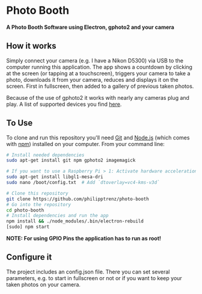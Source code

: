 # Photo Booth

**A Photo Booth Software using Electron, gphoto2 and your camera**

## How it works

Simply connect your camera (e.g. I have a Nikon D5300) via USB to the computer running this application. The app shows a countdown by clicking at the screen (or tapping at a touchscreen), triggers your camera to take a photo, downloads it from your camera, reduces and displays it on the screen. First in fullscreen, then added to a gallery of previous taken photos.

Because of the use of gphoto2 it works with nearly any cameras plug and play. A list of supported devices you find [here](http://gphoto.org/proj/libgphoto2/support.php).

## To Use

To clone and run this repository you'll need [Git](https://git-scm.com) and [Node.js](https://nodejs.org/en/download/) (which comes with [npm](http://npmjs.com)) installed on your computer. From your command line:

```bash
# Install needed dependencies
sudo apt-get install git npm gphoto2 imagemagick 

# If you want to use a Raspberry Pi > 1: Activate hardware acceleration
sudo apt-get install libgl1-mesa-dri
sudo nano /boot/config.txt 	# Add `dtoverlay=vc4-kms-v3d`

# Clone this repository
git clone https://github.com/philipptrenz/photo-booth
# Go into the repository
cd photo-booth
# Install dependencies and run the app
npm install && ./node_modules/.bin/electron-rebuild
[sudo] npm start
```
**NOTE: For using GPIO Pins the application has to run as root!**

## Configure it

The project includes an config.json file. There you can set several parameters, e.g. to start in fullscreen or not or if you want to keep your taken photos on your camera.
